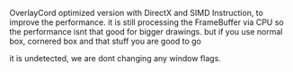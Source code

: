 OverlayCord optimized version with DirectX and SIMD Instruction, to improve the performance. 
it is still processing the FrameBuffer via CPU so the performance isnt that good for bigger drawings. but if you use normal box, cornered box and that stuff you are good to go 

it is undetected, we are dont changing any window flags.

